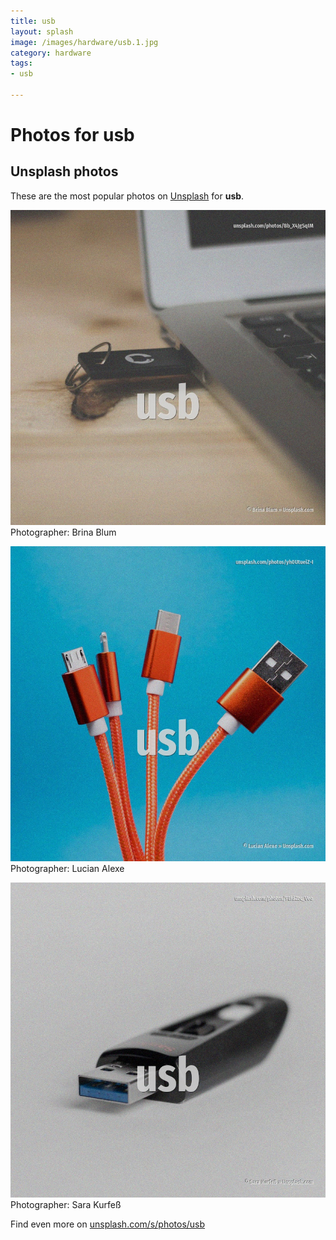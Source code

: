 ```yaml
---
title: usb
layout: splash
image: /images/hardware/usb.1.jpg
category: hardware
tags:
- usb

---
```

# Photos for usb
 
## Unsplash photos
These are the most popular photos on [Unsplash](https://unsplash.com) for **usb**.
 
![usb](/images/hardware/usb.1.jpg)
Photographer:  Brina Blum
 
![usb](/images/hardware/usb.2.jpg)
Photographer:  Lucian Alexe
 
![usb](/images/hardware/usb.3.jpg)
Photographer:  Sara Kurfeß
 
Find even more on [unsplash.com/s/photos/usb](https://unsplash.com/s/photos/usb)
 
